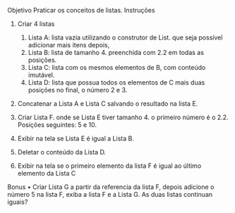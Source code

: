 Objetivo Praticar os conceitos de listas.
Instruções 
1. Criar 4 listas
    1. Lista A: lista vazia utilizando o construtor de List. que seja possível adicionar mais itens depois, 
    2. Lista B: lista de tamanho 4. preenchida com 2.2 em todas as posições. 
    3. Lista C: lista com os mesmos elementos de B, com conteúdo imutável.
    4. Lista D: lista que possua todos os elementos de C mais duas posições no final, o número 2 e 3. 
    
2. Concatenar a Lista A e Lista C salvando o resultado na lista E. 
3. Criar Lista F. onde se Lista E tiver tamanho 4. o primeiro número é o 2.2. Posições seguintes: 5 e 10. 
4. Exibir na tela se Lista E é igual a Lista B. 
5. Deletar o conteúdo da Lista D. 
6. Exibir na tela se o primeiro elemento da lista F é igual ao último elemento da Lista C

Bonus
    • Criar Lista G a partir da referencia da lista F, depois adicione o número 5 na lista F, exiba a lista F e a Lista G. As duas listas continuan iguais?